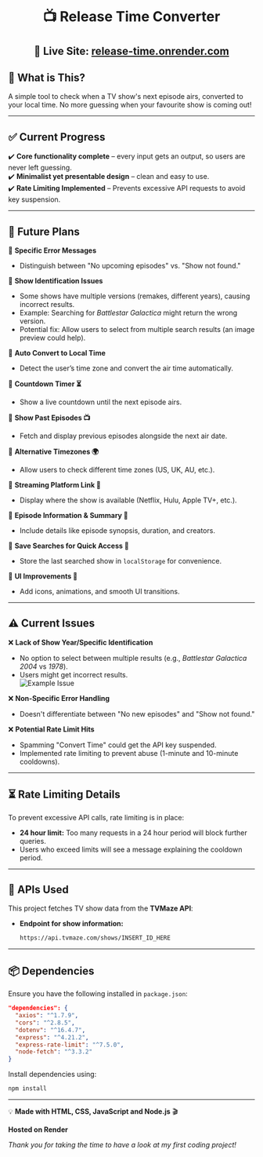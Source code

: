 # <div align="center">📺 Release Time Converter</div>  

## <div align="center">🚀 **Live Site:** [release-time.onrender.com](https://release-time.onrender.com/)</div>

## 🔹 What is This?  
A simple tool to check when a TV show's next episode airs, converted to your local time. No more guessing when your favourite show is coming out!

---

## ✅ Current Progress  
✔️ **Core functionality complete** – every input gets an output, so users are never left guessing.  
✔️ **Minimalist yet presentable design** – clean and easy to use.  
✔️ **Rate Limiting Implemented** – Prevents excessive API requests to avoid key suspension.  

---

## 🔮 Future Plans  
🔹 **Specific Error Messages**  
- Distinguish between "No upcoming episodes" vs. "Show not found."  

🔹 **Show Identification Issues**  
- Some shows have multiple versions (remakes, different years), causing incorrect results.  
- Example: Searching for *Battlestar Galactica* might return the wrong version.  
- Potential fix: Allow users to select from multiple search results (an image preview could help).  

🔹 **Auto Convert to Local Time**  
- Detect the user’s time zone and convert the air time automatically.  

🔹 **Countdown Timer ⏳**  
- Show a live countdown until the next episode airs.  

🔹 **Show Past Episodes 📺**  
- Fetch and display previous episodes alongside the next air date.  

🔹 **Alternative Timezones 🌍**  
- Allow users to check different time zones (US, UK, AU, etc.).  

🔹 **Streaming Platform Link 🔗**  
- Display where the show is available (Netflix, Hulu, Apple TV+, etc.).  

🔹 **Episode Information & Summary 📝**  
- Include details like episode synopsis, duration, and creators.  

🔹 **Save Searches for Quick Access 🔖**  
- Store the last searched show in `localStorage` for convenience.  

🔹 **UI Improvements 🎨**  
- Add icons, animations, and smooth UI transitions.  

---

## ⚠️ Current Issues  
❌ **Lack of Show Year/Specific Identification**  
- No option to select between multiple results (e.g., *Battlestar Galactica 2004* vs *1978*).  
- Users might get incorrect results.  
![Example Issue](https://upload.wikimedia.org/wikipedia/en/thumb/b/b5/Battlestar_Galactica_TOS_Title.jpg/250px-Battlestar_Galactica_TOS_Title.jpg)  

❌ **Non-Specific Error Handling**  
- Doesn't differentiate between "No new episodes" and "Show not found."  

❌ **Potential Rate Limit Hits**  
- Spamming "Convert Time" could get the API key suspended.  
- Implemented rate limiting to prevent abuse (1-minute and 10-minute cooldowns).  

---

## ⏳ Rate Limiting Details  
To prevent excessive API calls, rate limiting is in place:  
- **24 hour limit:** Too many requests in a 24 hour period will block further queries.  
- Users who exceed limits will see a message explaining the cooldown period.  

---

## 🔗 APIs Used  
This project fetches TV show data from the **TVMaze API**:  
- **Endpoint for show information:**  
  ```sh
  https://api.tvmaze.com/shows/INSERT_ID_HERE
  ```  

---

## 📦 Dependencies  
Ensure you have the following installed in `package.json`:  
```json
"dependencies": {
  "axios": "^1.7.9",
  "cors": "^2.8.5",
  "dotenv": "^16.4.7",
  "express": "^4.21.2",
  "express-rate-limit": "^7.5.0",
  "node-fetch": "^3.3.2"
}
```

Install dependencies using:  
```sh
npm install
```
---

💡 **Made with HTML, CSS, JavaScript and Node.js** 🎬  

**Hosted on Render**

*Thank you for taking the time to have a look at my first coding project!*
